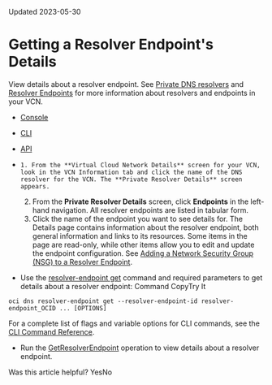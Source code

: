Updated 2023-05-30
# Getting a Resolver Endpoint's Details
View details about a resolver endpoint.
See [Private DNS resolvers](https://docs.oracle.com/en-us/iaas/Content/Network/Concepts/dns-topic-Private-resolver.htm#Private_resolver "A private DNS resolver answers DNS queries for a VCN per a configuration you create.") and [Resolver Endpoints](https://docs.oracle.com/en-us/iaas/Content/Network/Concepts/dns-topic-resolver_endpoints.htm#dns_topic_resolver_endpoints "Resolver endpoints are attached to a VCN or a subnet.") for more information about resolvers and endpoints in your VCN.
  * [Console](https://docs.oracle.com/en-us/iaas/Content/Network/Tasks/resolver-endpoint-get.htm)
  * [CLI](https://docs.oracle.com/en-us/iaas/Content/Network/Tasks/resolver-endpoint-get.htm)
  * [API](https://docs.oracle.com/en-us/iaas/Content/Network/Tasks/resolver-endpoint-get.htm)


  *     1. From the **Virtual Cloud Network Details** screen for your VCN, look in the VCN Information tab and click the name of the DNS resolver for the VCN. The **Private Resolver Details** screen appears.
    2. From the **Private Resolver Details** screen, click **Endpoints** in the left-hand navigation.
All resolver endpoints are listed in tabular form.
    3. Click the name of the endpoint you want to see details for.
The Details page contains information about the resolver endpoint, both general information and links to its resources. Some items in the page are read-only, while other items allow you to edit and update the endpoint configuration. See [Adding a Network Security Group (NSG) to a Resolver Endpoint](https://docs.oracle.com/en-us/iaas/Content/Network/Tasks/resolver-endpoint-add-nsg.htm#top "Add a network security group \(NSG\) to a resolver endpoint.").
  * Use the [resolver-endpoint get](https://docs.oracle.com/iaas/tools/oci-cli/latest/oci_cli_docs/cmdref/dns/resolver-endpoint/get.html) command and required parameters to get details about a resolver endpoint:
Command
CopyTry It
```
oci dns resolver-endpoint get --resolver-endpoint-id resolver-endpoint_OCID ... [OPTIONS]
```

For a complete list of flags and variable options for CLI commands, see the [CLI Command Reference](https://docs.oracle.com/iaas/tools/oci-cli/latest).
  * Run the [GetResolverEndpoint](https://docs.oracle.com/iaas/api/#/en/dns/latest/ResolverEndpoint/GetResolverEndpoint) operation to view details about a resolver endpoint.


Was this article helpful?
YesNo

